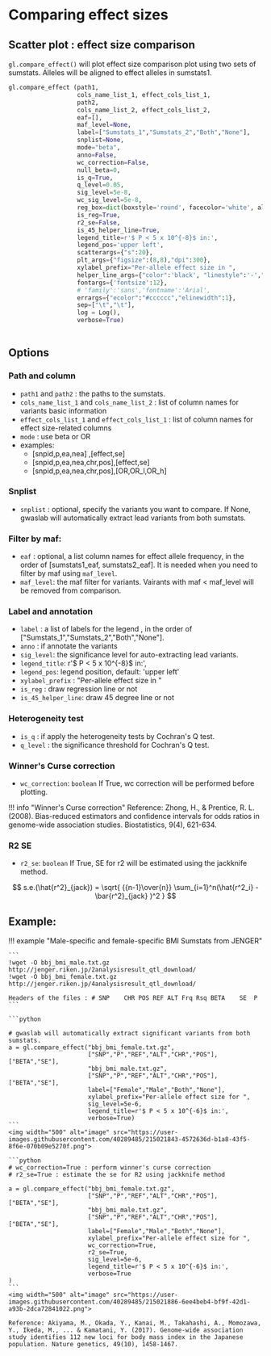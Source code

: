 # Comparing effect sizes

## Scatter plot : effect size comparison
`gl.compare_effect()` will plot effect size comparison plot using two sets of sumstats. Alleles will be aligned to effect alleles in sumstats1.

```python
gl.compare_effect (path1,
                   cols_name_list_1, effect_cols_list_1,
                   path2,
                   cols_name_list_2, effect_cols_list_2,
                   eaf=[],
                   maf_level=None,
                   label=["Sumstats_1","Sumstats_2","Both","None"],
                   snplist=None,
                   mode="beta",
                   anno=False,
                   wc_correction=False, 
                   null_beta=0,
                   is_q=True,
                   q_level=0.05,
                   sig_level=5e-8,
                   wc_sig_level=5e-8,
                   reg_box=dict(boxstyle='round', facecolor='white', alpha=1,edgecolor="grey"),
                   is_reg=True,
                   r2_se=False,
                   is_45_helper_line=True,
                   legend_title=r'$ P < 5 x 10^{-8}$ in:',
                   legend_pos='upper left',
                   scatterargs={"s":20},
                   plt_args={"figsize":(8,8),"dpi":300},
                   xylabel_prefix="Per-allele effect size in ",
                   helper_line_args={"color":'black', "linestyle":'-',"lw":1},
                   fontargs={'fontsize':12},
                   # 'family':'sans','fontname':'Arial',
                   errargs={"ecolor":"#cccccc","elinewidth":1},
                   sep=["\t","\t"],
                   log = Log(),
                   verbose=True)
    

```

## Options
### Path and column
- `path1` and `path2` : the paths to the sumstats.
- `cols_name_list_1` and `cols_name_list_2` : list of column names for variants basic information
- `effect_cols_list_1` and `effect_cols_list_1` : list of column names for effect size-related columns
- `mode` : use beta or OR 
-  examples:
    - [snpid,p,ea,nea]        ,[effect,se]
    - [snpid,p,ea,nea,chr,pos],[effect,se]
    - [snpid,p,ea,nea,chr,pos],[OR,OR_l,OR_h]

### Snplist
- `snplist` : optional, specify the variants you want to compare. If None, gwaslab will automatically extract lead variants from both sumstats.

### Filter by maf: 
- `eaf` : optional, a list column names for effect allele frequency, in the order of [sumstats1_eaf, sumstats2_eaf]. It is needed when you need to filter by maf using `maf_level`.
- `maf_level`: the maf filter for variants. Vairants with maf < maf_level will be removed from comparison.

### Label and annotation
- `label` : a list of labels for the legend , in the order of ["Sumstats_1","Sumstats_2","Both","None"].
- `anno` : if annotate the variants
- `sig_level`: the significance level for auto-extracting lead variants.
- `legend_title`: r'$ P < 5 x 10^{-8}$ in:',
- `legend_pos`: legend position, default: 'upper left'
- `xylabel_prefix` : "Per-allele effect size in "
- `is_reg` : draw regression line or not
- `is_45_helper_line`: draw 45 degree line or not

### Heterogeneity test
- `is_q` : if apply the heterogeneity tests by Cochran's Q test.
- `q_level` : the significance threshold for Cochran's Q test.

### Winner's Curse correction

- `wc_correction`: `boolean` If True, wc correction will be performed before plotting. 

!!! info "Winner's Curse correction" 
    Reference: Zhong, H., & Prentice, R. L. (2008). Bias-reduced estimators and confidence intervals for odds ratios in genome-wide association studies. Biostatistics, 9(4), 621-634.

### R2 SE

- `r2_se`: `boolean` If True, SE for r2 will be estimated using the jackknife method.

$$ s.e.(\hat{r^2}_{jack}) = \sqrt{ {{n-1}\over{n}} \sum_{i=1}^n(\hat{r^2_i} -\bar{r^2}_{jack} )^2 } $$

## Example:

!!! example "Male-specific and female-specific BMI Sumstats from JENGER"
    
    ```
    !wget -O bbj_bmi_male.txt.gz http://jenger.riken.jp/2analysisresult_qtl_download/
    !wget -O bbj_bmi_female.txt.gz http://jenger.riken.jp/4analysisresult_qtl_download/

    Headers of the files : # SNP	CHR	POS	REF	ALT	Frq	Rsq	BETA	SE	P
    ```
    
    ```python
    
    # gwaslab will automatically extract significant variants from both sumstats. 
    a = gl.compare_effect("bbj_bmi_female.txt.gz",
                          ["SNP","P","REF","ALT","CHR","POS"],["BETA","SE"],
                          "bbj_bmi_male.txt.gz",
                          ["SNP","P","REF","ALT","CHR","POS"],["BETA","SE"],
                          label=["Female","Male","Both","None"],
                          xylabel_prefix="Per-allele effect size for ",
                          sig_level=5e-6,
                          legend_title=r'$ P < 5 x 10^{-6}$ in:',
                          verbose=True)
    ```
    <img width="500" alt="image" src="https://user-images.githubusercontent.com/40289485/215021843-4572636d-b1a8-43f5-8f6e-070b09e5270f.png">
    
    ```python
    # wc_correction=True : perform winner's curse correction
    # r2_se=True : estimate the se for R2 using jackknife method
    
    a = gl.compare_effect("bbj_bmi_female.txt.gz",
                          ["SNP","P","REF","ALT","CHR","POS"],["BETA","SE"],
                          "bbj_bmi_male.txt.gz",
                          ["SNP","P","REF","ALT","CHR","POS"],["BETA","SE"],
                          label=["Female","Male","Both","None"],
                          xylabel_prefix="Per-allele effect size for ",
                          wc_correction=True,
                          r2_se=True,
                          sig_level=5e-6,
                          legend_title=r'$ P < 5 x 10^{-6}$ in:',
                          verbose=True
    )
    ```
    <img width="500" alt="image" src="https://user-images.githubusercontent.com/40289485/215021886-6ee4beb4-bf9f-42d1-a93b-2dca72841022.png">
    
    Reference: Akiyama, M., Okada, Y., Kanai, M., Takahashi, A., Momozawa, Y., Ikeda, M., ... & Kamatani, Y. (2017). Genome-wide association study identifies 112 new loci for body mass index in the Japanese population. Nature genetics, 49(10), 1458-1467.
